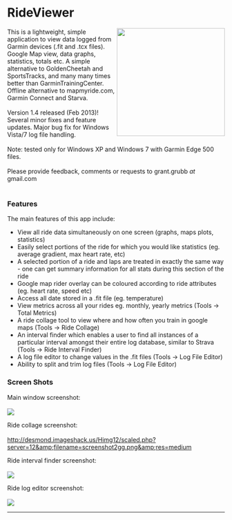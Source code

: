 # RideViewer #
<img src='http://imageshack.us/a/img855/3725/splashscreeny.png' align='right' width='250'>

This is a lightweight, simple application to view data logged from Garmin devices (.fit and .tcx files). Google Map view, data graphs, statistics, totals etc. A simple alternative to GoldenCheetah and SportsTracks, and many many times better than GarminTrainingCenter. Offline alternative to mapmyride.com, Garmin Connect and Starva.<br>
<br>
Version 1.4 released (Feb 2013)! Several minor fixes and feature updates. Major bug fix for Windows Vista/7 log file handling.<br>
<br>
Note: tested only for Windows XP and Windows 7 with Garmin Edge 500 files.<br>
<br>
Please provide feedback, comments or requests to grant.grubb <i>at</i> gmail.com<br>
<br>
<h3>Features</h3>

The main features of this app include:<br>
<ul><li>View all ride data simultaneously on one screen (graphs, maps plots, statistics)<br>
</li><li>Easily select portions of the ride for which you would like statistics (eg. average gradient, max heart rate, etc)<br>
</li><li>A selected portion of a ride and laps are treated in exactly the same way - one can get summary information for all stats during this section of the ride<br>
</li><li>Google map rider overlay can be coloured according to ride attributes (eg. heart rate, speed etc)<br>
</li><li>Access all date stored in a .fit file (eg. temperature)<br>
</li><li>View metrics across all your rides eg. monthly, yearly metrics (Tools -> Total Metrics)<br>
</li><li>A ride collage tool to view where and how often you train in google maps (Tools -> Ride Collage)<br>
</li><li>An interval finder which enables a user to find all instances of a particular interval amongst their entire log database, similar to Strava (Tools -> Ride Interval Finder)<br>
</li><li>A log file editor to change values in the .fit files (Tools -> Log File Editor)<br>
</li><li>Ability to split and trim log files (Tools -> Log File Editor)</li></ul>

<h3>Screen Shots</h3>

Main window screenshot:<br>
<br>
<img src='http://img542.imageshack.us/img542/178/screenshot1lc.png' />

Ride collage screenshot:<br>
<br>
<a href='http://desmond.imageshack.us/Himg12/scaled.php?server=12&filename=screenshot2gg.png&res=medium'>http://desmond.imageshack.us/Himg12/scaled.php?server=12&amp;filename=screenshot2gg.png&amp;res=medium</a>

Ride interval finder screenshot:<br>
<br>
<img src='http://img541.imageshack.us/img541/2097/intervalfinder.png' />

Ride log editor screenshot:<br>
<br>
<img src='http://img132.imageshack.us/img132/8734/logeditor.png' />

<hr />